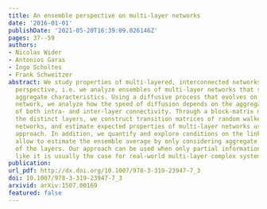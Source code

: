 ```yaml
---
title: An ensemble perspective on multi-layer networks
date: '2016-01-01'
publishDate: '2021-05-20T16:39:09.026146Z'
pages: 37--59
authors:
- Nicolas Wider
- Antonios Garas
- Ingo Scholtes
- Frank Schweitzer
abstract: We study properties of multi-layered, interconnected networks from an ensemble
  perspective, i.e. we analyze ensembles of multi-layer networks that share similar
  aggregate characteristics. Using a diffusive process that evolves on a multi-layer
  network, we analyze how the speed of diffusion depends on the aggregate characteristics
  of both intra- and inter-layer connectivity. Through a block-matrix model representing
  the distinct layers, we construct transition matrices of random walkers on multi-layer
  networks, and estimate expected properties of multi-layer networks using a mean-field
  approach. In addition, we quantify and explore conditions on the link topology that
  allow to estimate the ensemble average by only considering aggregate statistics
  of the layers. Our approach can be used when only partial information is available,
  like it is usually the case for real-world multi-layer complex systems.
publication:
url_pdf: http://dx.doi.org/10.1007/978-3-319-23947-7_3
doi: 10.1007/978-3-319-23947-7_3
arxivid: arXiv:1507.00169
featured: false
---
```

